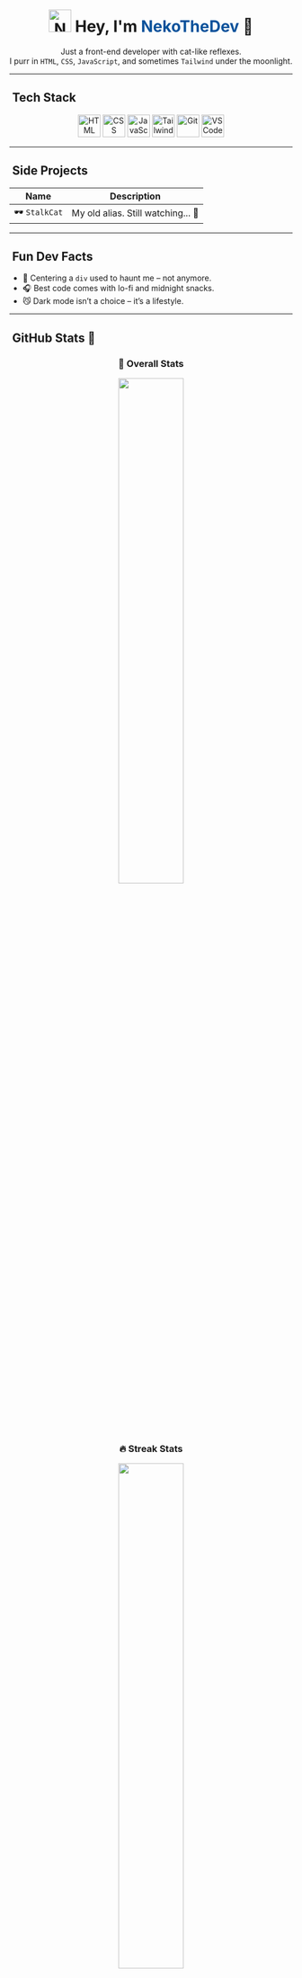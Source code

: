 
<!--
**NekoTheDev/NekoTheDev** is a ✨ _special_ ✨ repository because its `README.md` (this file) appears on your GitHub profile.

Here are some ideas to get you started:

- 🔭 I’m currently working on ...
- 🌱 I’m currently learning ...
- 👯 I’m looking to collaborate on ...
- 🤔 I’m looking for help with ...
- 💬 Ask me about ...
- 📫 How to reach me: ...
- 😄 Pronouns: ...
- ⚡ Fun fact: ...
-->


<h1 align="center">
  <img src="https://media.giphy.com/media/JIX9t2j0ZTN9S/giphy.gif" width="40" alt="NekoTheDev cat" />
  Hey, I'm <span style="color:#08529B;">NekoTheDev</span> 🐾
</h1>



<p align="center">
  Just a front-end developer with cat-like reflexes.<br />
  I purr in <code>HTML</code>, <code>CSS</code>, <code>JavaScript</code>, and sometimes <code>Tailwind</code> under the moonlight.
</p>

---

## ​ Tech Stack

<p align="center">
  <img src="https://img.icons8.com/?size=100&id=CMVEhOBzk3Zp&format=png&color=000000" width="40" alt="HTML" />
  <img src="https://img.icons8.com/?size=100&id=5cVdiiKKi0vX&format=png&color=000000" width="40" alt="CSS" />
  <img src="https://img.icons8.com/?size=100&id=V6HShIzw21x7&format=png&color=000000" width="40" alt="JavaScript" />
  <img src="https://img.icons8.com/?size=100&id=t4YbEbA834uH&format=png&color=000000" width="40" alt="Tailwind CSS" />
  <img src="https://img.icons8.com/?size=100&id=FnnFuAIw4e8j&format=png&color=000000" width="40" alt="Git" />
  <img src="https://img.icons8.com/?size=100&id=xBKl2pdJg5kk&format=png&color=000000" width="40" alt="VS Code" />
</p>

---

## ​ Side Projects

| Name | Description |
|------|-------------|
| 🕶 `StalkCat` | My old alias. Still watching... 👀 |

---

## ​ Fun Dev Facts

- 🐾 Centering a `div` used to haunt me – not anymore.  
- 🎧 Best code comes with lo-fi and midnight snacks.  
- 😼 Dark mode isn’t a choice – it’s a lifestyle.  

---

## ​ GitHub Stats 🐾
 

<div align="center">

### 📝 Overall Stats
<img width="48%" src="https://github-readme-stats.vercel.app/api?username=NekoTheDev&show_icons=true&theme=radical" />

### 🔥 Streak Stats
<img width="48%" src="https://streak-stats.demolab.com?user=NekoTheDev&theme=radical" />

### 💡 Most Used Languages
<img width="48%" src="https://github-readme-stats.vercel.app/api/top-langs/?username=NekoTheDev&layout=compact&theme=radical" />

### 🏆 GitHub Trophies
<img width="90%" src="https://github-profile-trophy.vercel.app/?username=NekoTheDev&theme=radical&row=1&column=6" />

</div>

---

## ​ Contact & Links

<p align="center">
  <a href="https://github.com/NekoTheDev">
    <img src="https://img.shields.io/badge/GitHub-@NekoTheDev-181717?style=flat&logo=github" alt="GitHub" />
  </a>
  <a href="mailto:mtmn261509@gmail.com">
    <img src="https://img.shields.io/badge/email-mtmn261509%40gmail.com-ff79c6?style=flat&logo=gmail" alt="Email" />
  </a>
</p>

---

